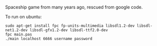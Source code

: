 Spaceship game from many years ago, rescued from google code.

To run on ubuntu:

    sudo apt-get install fpc fp-units-multimedia libsdl1.2-dev libsdl-net1.2-dev libsdl-gfx1.2-dev libsdl-ttf2.0-dev
    fpc main.pas
    ./main localhost 6666 username password
